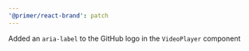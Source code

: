 ```yaml
---
'@primer/react-brand': patch
---
```


Added an `aria-label` to the GitHub logo in the `VideoPlayer` component

